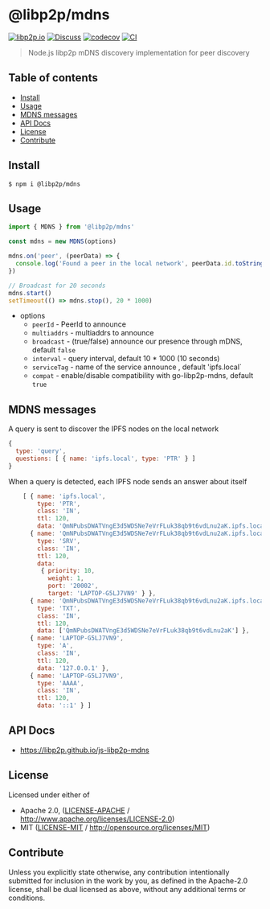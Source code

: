 # @libp2p/mdns <!-- omit in toc -->

[![libp2p.io](https://img.shields.io/badge/project-libp2p-yellow.svg?style=flat-square)](http://libp2p.io/)
[![Discuss](https://img.shields.io/discourse/https/discuss.libp2p.io/posts.svg?style=flat-square)](https://discuss.libp2p.io)
[![codecov](https://img.shields.io/codecov/c/github/libp2p/js-libp2p-mdns.svg?style=flat-square)](https://codecov.io/gh/libp2p/js-libp2p-mdns)
[![CI](https://img.shields.io/github/actions/workflow/status/libp2p/js-libp2p-mdns/js-test-and-release.yml?branch=master\&style=flat-square)](https://github.com/libp2p/js-libp2p-mdns/actions/workflows/js-test-and-release.yml?query=branch%3Amaster)

> Node.js libp2p mDNS discovery implementation for peer discovery

## Table of contents <!-- omit in toc -->

- [Install](#install)
- [Usage](#usage)
- [MDNS messages](#mdns-messages)
- [API Docs](#api-docs)
- [License](#license)
- [Contribute](#contribute)

## Install

```console
$ npm i @libp2p/mdns
```

## Usage

```JavaScript
import { MDNS } from '@libp2p/mdns'

const mdns = new MDNS(options)

mdns.on('peer', (peerData) => {
  console.log('Found a peer in the local network', peerData.id.toString(), peerData.multiaddrs)
})

// Broadcast for 20 seconds
mdns.start()
setTimeout(() => mdns.stop(), 20 * 1000)
```

- options
  - `peerId` - PeerId to announce
  - `multiaddrs` - multiaddrs to announce
  - `broadcast` - (true/false) announce our presence through mDNS, default `false`
  - `interval` - query interval, default 10 \* 1000 (10 seconds)
  - `serviceTag` - name of the service announce , default 'ipfs.local\`
  - `compat` - enable/disable compatibility with go-libp2p-mdns, default `true`

## MDNS messages

A query is sent to discover the IPFS nodes on the local network

```js
{
  type: 'query',
  questions: [ { name: 'ipfs.local', type: 'PTR' } ]
}
```

When a query is detected, each IPFS node sends an answer about itself

```js
    [ { name: 'ipfs.local',
        type: 'PTR',
        class: 'IN',
        ttl: 120,
        data: 'QmNPubsDWATVngE3d5WDSNe7eVrFLuk38qb9t6vdLnu2aK.ipfs.local' },
      { name: 'QmNPubsDWATVngE3d5WDSNe7eVrFLuk38qb9t6vdLnu2aK.ipfs.local',
        type: 'SRV',
        class: 'IN',
        ttl: 120,
        data:
         { priority: 10,
           weight: 1,
           port: '20002',
           target: 'LAPTOP-G5LJ7VN9' } },
      { name: 'QmNPubsDWATVngE3d5WDSNe7eVrFLuk38qb9t6vdLnu2aK.ipfs.local',
        type: 'TXT',
        class: 'IN',
        ttl: 120,
        data: ['QmNPubsDWATVngE3d5WDSNe7eVrFLuk38qb9t6vdLnu2aK'] },
      { name: 'LAPTOP-G5LJ7VN9',
        type: 'A',
        class: 'IN',
        ttl: 120,
        data: '127.0.0.1' },
      { name: 'LAPTOP-G5LJ7VN9',
        type: 'AAAA',
        class: 'IN',
        ttl: 120,
        data: '::1' } ]
```

## API Docs

- <https://libp2p.github.io/js-libp2p-mdns>

## License

Licensed under either of

- Apache 2.0, ([LICENSE-APACHE](LICENSE-APACHE) / <http://www.apache.org/licenses/LICENSE-2.0>)
- MIT ([LICENSE-MIT](LICENSE-MIT) / <http://opensource.org/licenses/MIT>)

## Contribute

Unless you explicitly state otherwise, any contribution intentionally submitted for inclusion in the work by you, as defined in the Apache-2.0 license, shall be dual licensed as above, without any additional terms or conditions.
